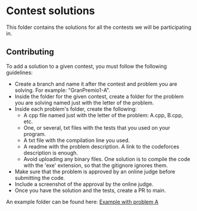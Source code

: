 # Contest solutions

This folder contains the solutions for all the contests we will be participating in. 

## Contributing

To add a solution to a given contest, you must follow the following guidelines:

- Create a branch and name it after the contest and problem you are solving. For example: "GranPremio1-A".
- Inside the folder for the given contest, create a folder for the problem you are solving named just with the letter of the problem.
- Inside each problem's folder, create the following:
    - A cpp file named just with the letter of the problem: A.cpp, B.cpp, etc.
    - One, or several, txt files with the tests that you used on your program.
    - A txt file with the compilation line you used.
    - A readme with the problem description. A link to the codeforces description is enough.
    - Avoid uploading any binary files. One solution is to compile the code with the 'exe' extension, so that the gitignore ignores them.
- Make sure that the problem is approved by an online judge before submitting the code.
- Include a screenshot of the approval by the online judge.
- Once you have the solution and the tests, create a PR to main.

An example folder can be found here: [Example with problem A](./Example/A/)
